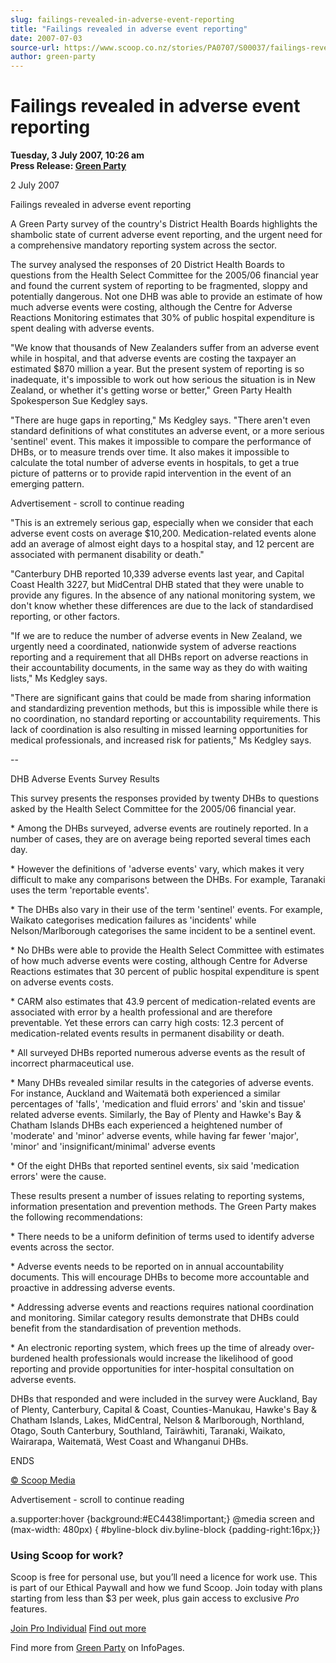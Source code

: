 ```yaml
---
slug: failings-revealed-in-adverse-event-reporting
title: "Failings revealed in adverse event reporting"
date: 2007-07-03
source-url: https://www.scoop.co.nz/stories/PA0707/S00037/failings-revealed-in-adverse-event-reporting.htm
author: green-party
---
```

Failings revealed in adverse event reporting
============================================

**Tuesday, 3 July 2007, 10:26 am**  
**Press Release: [Green Party](https://info.scoop.co.nz/Green_Party)**

2 July 2007

Failings revealed in adverse event reporting

A Green Party survey of the country's District Health Boards highlights the shambolic state of current adverse event reporting, and the urgent need for a comprehensive mandatory reporting system across the sector.

The survey analysed the responses of 20 District Health Boards to questions from the Health Select Committee for the 2005/06 financial year and found the current system of reporting to be fragmented, sloppy and potentially dangerous. Not one DHB was able to provide an estimate of how much adverse events were costing, although the Centre for Adverse Reactions Monitoring estimates that 30% of public hospital expenditure is spent dealing with adverse events.

"We know that thousands of New Zealanders suffer from an adverse event while in hospital, and that adverse events are costing the taxpayer an estimated $870 million a year. But the present system of reporting is so inadequate, it's impossible to work out how serious the situation is in New Zealand, or whether it's getting worse or better," Green Party Health Spokesperson Sue Kedgley says.

"There are huge gaps in reporting," Ms Kedgley says. "There aren't even standard definitions of what constitutes an adverse event, or a more serious 'sentinel' event. This makes it impossible to compare the performance of DHBs, or to measure trends over time. It also makes it impossible to calculate the total number of adverse events in hospitals, to get a true picture of patterns or to provide rapid intervention in the event of an emerging pattern.

Advertisement - scroll to continue reading





"This is an extremely serious gap, especially when we consider that each adverse event costs on average $10,200. Medication-related events alone add an average of almost eight days to a hospital stay, and 12 percent are associated with permanent disability or death."

"Canterbury DHB reported 10,339 adverse events last year, and Capital Coast Health 3227, but MidCentral DHB stated that they were unable to provide any figures. In the absence of any national monitoring system, we don't know whether these differences are due to the lack of standardised reporting, or other factors.

"If we are to reduce the number of adverse events in New Zealand, we urgently need a coordinated, nationwide system of adverse reactions reporting and a requirement that all DHBs report on adverse reactions in their accountability documents, in the same way as they do with waiting lists," Ms Kedgley says.

"There are significant gains that could be made from sharing information and standardizing prevention methods, but this is impossible while there is no coordination, no standard reporting or accountability requirements. This lack of coordination is also resulting in missed learning opportunities for medical professionals, and increased risk for patients," Ms Kedgley says.

\--

DHB Adverse Events Survey Results

This survey presents the responses provided by twenty DHBs to questions asked by the Health Select Committee for the 2005/06 financial year.

\* Among the DHBs surveyed, adverse events are routinely reported. In a number of cases, they are on average being reported several times each day.

\* However the definitions of 'adverse events' vary, which makes it very difficult to make any comparisons between the DHBs. For example, Taranaki uses the term 'reportable events'.

\* The DHBs also vary in their use of the term 'sentinel' events. For example, Waikato categorises medication failures as 'incidents' while Nelson/Marlborough categorises the same incident to be a sentinel event.

\* No DHBs were able to provide the Health Select Committee with estimates of how much adverse events were costing, although Centre for Adverse Reactions estimates that 30 percent of public hospital expenditure is spent on adverse events costs.

\* CARM also estimates that 43.9 percent of medication-related events are associated with error by a health professional and are therefore preventable. Yet these errors can carry high costs: 12.3 percent of medication-related events results in permanent disability or death.

\* All surveyed DHBs reported numerous adverse events as the result of incorrect pharmaceutical use.

\* Many DHBs revealed similar results in the categories of adverse events. For instance, Auckland and Waitematä both experienced a similar percentages of 'falls', 'medication and fluid errors' and 'skin and tissue' related adverse events. Similarly, the Bay of Plenty and Hawke's Bay & Chatham Islands DHBs each experienced a heightened number of 'moderate' and 'minor' adverse events, while having far fewer 'major', 'minor' and 'insignificant/minimal' adverse events

\* Of the eight DHBs that reported sentinel events, six said 'medication errors' were the cause.

These results present a number of issues relating to reporting systems, information presentation and prevention methods. The Green Party makes the following recommendations:

\* There needs to be a uniform definition of terms used to identify adverse events across the sector.

\* Adverse events needs to be reported on in annual accountability documents. This will encourage DHBs to become more accountable and proactive in addressing adverse events.

\* Addressing adverse events and reactions requires national coordination and monitoring. Similar category results demonstrate that DHBs could benefit from the standardisation of prevention methods.

\* An electronic reporting system, which frees up the time of already over-burdened health professionals would increase the likelihood of good reporting and provide opportunities for inter-hospital consultation on adverse events.

DHBs that responded and were included in the survey were Auckland, Bay of Plenty, Canterbury, Capital & Coast, Counties-Manukau, Hawke's Bay & Chatham Islands, Lakes, MidCentral, Nelson & Marlborough, Northland, Otago, South Canterbury, Southland, Tairäwhiti, Taranaki, Waikato, Wairarapa, Waitematä, West Coast and Whanganui DHBs.

  
ENDS

[© Scoop Media](http://www.scoop.co.nz/about/terms.html)  

Advertisement - scroll to continue reading



a.supporter:hover {background:#EC4438!important;} @media screen and (max-width: 480px) { #byline-block div.byline-block {padding-right:16px;}}

### Using Scoop for work?

Scoop is free for personal use, but you’ll need a licence for work use. This is part of our Ethical Paywall and how we fund Scoop. Join today with plans starting from less than $3 per week, plus gain access to exclusive _Pro_ features.  
  
[Join Pro Individual](https://pro.scoop.co.nz/Individual/?from=ProIn24) [Find out more](https://pro.scoop.co.nz/using-scoop-for-work/?from=ProIn24)

Find more from [Green Party](https://info.scoop.co.nz/Green_Party) on InfoPages.